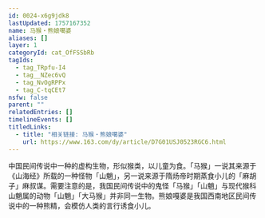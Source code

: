 ```yaml
---
id: 0024-x6g9jdk8
lastUpdated: 1757167352
name: 马猴・熊娘噶婆
aliases: []
layer: 1
categoryId: cat_OfFSSbRb
tagIds:
  - tag_TRpfu-I4
  - tag__NZec6vQ
  - tag_NvOgRPPx
  - tag_C-tqCEt7
nsfw: false
parent: ""
relatedEntries: []
timelineEvents: []
titledLinks:
  - title: "相关链接: 马猴・熊娘噶婆"
    url: https://www.163.com/dy/article/D7G01USJ0523RGC6.html
---
```


中国民间传说中一种的虚构生物，形似猴类，以儿童为食。「马猴」一说其来源于《山海经》所载的一种怪物「山魈」，另一说来源于隋炀帝时期蒸食小儿的「麻胡子」麻叔谋。需要注意的是，我国民间传说中的鬼怪「马猴」「山魈」与现代猴科山魈属的动物「山魈」「大马猴」并非同一生物。熊娘嘎婆是我国西南地区民间传说中的一种熊精，会模仿人类的言行诱食小儿。